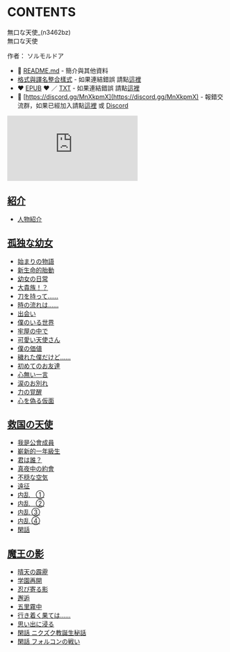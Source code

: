 # CONTENTS

無口な天使_(n3462bz)  
無口な天使  

作者： ソルモルドア  



- :closed_book: [README.md](README.md) - 簡介與其他資料
- [格式與譯名整合樣式](https://github.com/bluelovers/node-novel/blob/master/lib/locales/%E7%84%A1%E5%8F%A3%E3%81%AA%E5%A4%A9%E4%BD%BF_(n3462bz).ts) - 如果連結錯誤 請點[這裡](https://github.com/bluelovers/node-novel/blob/master/lib/locales/)
-  :heart: [EPUB](https://gitlab.com/demonovel/epub-txt/blob/master/syosetu_out/%E7%84%A1%E5%8F%A3%E3%81%AA%E5%A4%A9%E4%BD%BF_(n3462bz).epub) :heart:  ／ [TXT](https://gitlab.com/demonovel/epub-txt/blob/master/syosetu_out/out/%E7%84%A1%E5%8F%A3%E3%81%AA%E5%A4%A9%E4%BD%BF_(n3462bz).out.txt) - 如果連結錯誤 請點[這裡](https://gitlab.com/demonovel/epub-txt/blob/master/syosetu_out/syosetu_out)
- :mega: [https://discord.gg/MnXkpmX](https://discord.gg/MnXkpmX) - 報錯交流群，如果已經加入請點[這裡](https://discordapp.com/channels/467794087769014273/467794088285175809) 或 [Discord](https://discordapp.com/channels/@me)


![導航目錄](https://chart.apis.google.com/chart?cht=qr&chs=150x150&chl=https://gitlab.com/novel-group/txt-source/blob/master/syosetu/無口な天使_(n3462bz)/導航目錄.md "導航目錄")




## [紹介](00000_%E7%B4%B9%E4%BB%8B)

- [人物紹介](00000_%E7%B4%B9%E4%BB%8B/00010_%E4%BA%BA%E7%89%A9%E7%B4%B9%E4%BB%8B.txt)


## [孤独な幼女](00010_%E5%AD%A4%E7%8B%AC%E3%81%AA%E5%B9%BC%E5%A5%B3)

- [始まりの物語](00010_%E5%AD%A4%E7%8B%AC%E3%81%AA%E5%B9%BC%E5%A5%B3/00010_%E5%A7%8B%E3%81%BE%E3%82%8A%E3%81%AE%E7%89%A9%E8%AA%9E.txt)
- [新生命的胎動](00010_%E5%AD%A4%E7%8B%AC%E3%81%AA%E5%B9%BC%E5%A5%B3/00020_%E6%96%B0%E7%94%9F%E5%91%BD%E7%9A%84%E8%83%8E%E5%8B%95.txt)
- [幼女の日常](00010_%E5%AD%A4%E7%8B%AC%E3%81%AA%E5%B9%BC%E5%A5%B3/00030_%E5%B9%BC%E5%A5%B3%E3%81%AE%E6%97%A5%E5%B8%B8.txt)
- [大貴族！？](00010_%E5%AD%A4%E7%8B%AC%E3%81%AA%E5%B9%BC%E5%A5%B3/00040_%E5%A4%A7%E8%B2%B4%E6%97%8F%EF%BC%81%EF%BC%9F.txt)
- [刀を持って……](00010_%E5%AD%A4%E7%8B%AC%E3%81%AA%E5%B9%BC%E5%A5%B3/00050_%E5%88%80%E3%82%92%E6%8C%81%E3%81%A3%E3%81%A6%E2%80%A6%E2%80%A6.txt)
- [時の流れは……](00010_%E5%AD%A4%E7%8B%AC%E3%81%AA%E5%B9%BC%E5%A5%B3/00060_%E6%99%82%E3%81%AE%E6%B5%81%E3%82%8C%E3%81%AF%E2%80%A6%E2%80%A6.txt)
- [出会い](00010_%E5%AD%A4%E7%8B%AC%E3%81%AA%E5%B9%BC%E5%A5%B3/00070_%E5%87%BA%E4%BC%9A%E3%81%84.txt)
- [僕のいる世界](00010_%E5%AD%A4%E7%8B%AC%E3%81%AA%E5%B9%BC%E5%A5%B3/00080_%E5%83%95%E3%81%AE%E3%81%84%E3%82%8B%E4%B8%96%E7%95%8C.txt)
- [牢屋の中で](00010_%E5%AD%A4%E7%8B%AC%E3%81%AA%E5%B9%BC%E5%A5%B3/00090_%E7%89%A2%E5%B1%8B%E3%81%AE%E4%B8%AD%E3%81%A7.txt)
- [可愛い天使さん](00010_%E5%AD%A4%E7%8B%AC%E3%81%AA%E5%B9%BC%E5%A5%B3/00100_%E5%8F%AF%E6%84%9B%E3%81%84%E5%A4%A9%E4%BD%BF%E3%81%95%E3%82%93.txt)
- [僕の価値](00010_%E5%AD%A4%E7%8B%AC%E3%81%AA%E5%B9%BC%E5%A5%B3/00110_%E5%83%95%E3%81%AE%E4%BE%A1%E5%80%A4.txt)
- [穢れた僕だけど……](00010_%E5%AD%A4%E7%8B%AC%E3%81%AA%E5%B9%BC%E5%A5%B3/00120_%E7%A9%A2%E3%82%8C%E3%81%9F%E5%83%95%E3%81%A0%E3%81%91%E3%81%A9%E2%80%A6%E2%80%A6.txt)
- [初めてのお友達](00010_%E5%AD%A4%E7%8B%AC%E3%81%AA%E5%B9%BC%E5%A5%B3/00130_%E5%88%9D%E3%82%81%E3%81%A6%E3%81%AE%E3%81%8A%E5%8F%8B%E9%81%94.txt)
- [心無い一言](00010_%E5%AD%A4%E7%8B%AC%E3%81%AA%E5%B9%BC%E5%A5%B3/00140_%E5%BF%83%E7%84%A1%E3%81%84%E4%B8%80%E8%A8%80.txt)
- [涙のお別れ](00010_%E5%AD%A4%E7%8B%AC%E3%81%AA%E5%B9%BC%E5%A5%B3/00150_%E6%B6%99%E3%81%AE%E3%81%8A%E5%88%A5%E3%82%8C.txt)
- [力の覚醒](00010_%E5%AD%A4%E7%8B%AC%E3%81%AA%E5%B9%BC%E5%A5%B3/00160_%E5%8A%9B%E3%81%AE%E8%A6%9A%E9%86%92.txt)
- [心を偽る仮面](00010_%E5%AD%A4%E7%8B%AC%E3%81%AA%E5%B9%BC%E5%A5%B3/00170_%E5%BF%83%E3%82%92%E5%81%BD%E3%82%8B%E4%BB%AE%E9%9D%A2.txt)


## [救国の天使](00020_%E6%95%91%E5%9B%BD%E3%81%AE%E5%A4%A9%E4%BD%BF)

- [我是公會成員](00020_%E6%95%91%E5%9B%BD%E3%81%AE%E5%A4%A9%E4%BD%BF/00010_%E6%88%91%E6%98%AF%E5%85%AC%E6%9C%83%E6%88%90%E5%93%A1.txt)
- [嶄新的一年級生](00020_%E6%95%91%E5%9B%BD%E3%81%AE%E5%A4%A9%E4%BD%BF/00020_%E5%B6%84%E6%96%B0%E7%9A%84%E4%B8%80%E5%B9%B4%E7%B4%9A%E7%94%9F.txt)
- [君は誰？](00020_%E6%95%91%E5%9B%BD%E3%81%AE%E5%A4%A9%E4%BD%BF/00030_%E5%90%9B%E3%81%AF%E8%AA%B0%EF%BC%9F.txt)
- [真夜中の約會](00020_%E6%95%91%E5%9B%BD%E3%81%AE%E5%A4%A9%E4%BD%BF/00040_%E7%9C%9F%E5%A4%9C%E4%B8%AD%E3%81%AE%E7%B4%84%E6%9C%83.txt)
- [不穏な空気](00020_%E6%95%91%E5%9B%BD%E3%81%AE%E5%A4%A9%E4%BD%BF/00050_%E4%B8%8D%E7%A9%8F%E3%81%AA%E7%A9%BA%E6%B0%97.txt)
- [遠征](00020_%E6%95%91%E5%9B%BD%E3%81%AE%E5%A4%A9%E4%BD%BF/00060_%E9%81%A0%E5%BE%81.txt)
- [内乱　①](00020_%E6%95%91%E5%9B%BD%E3%81%AE%E5%A4%A9%E4%BD%BF/00070_%E5%86%85%E4%B9%B1%E3%80%80%E2%91%A0.txt)
- [内乱　②](00020_%E6%95%91%E5%9B%BD%E3%81%AE%E5%A4%A9%E4%BD%BF/00080_%E5%86%85%E4%B9%B1%E3%80%80%E2%91%A1.txt)
- [内乱 ③](00020_%E6%95%91%E5%9B%BD%E3%81%AE%E5%A4%A9%E4%BD%BF/00090_%E5%86%85%E4%B9%B1%20%E2%91%A2.txt)
- [内乱 ④](00020_%E6%95%91%E5%9B%BD%E3%81%AE%E5%A4%A9%E4%BD%BF/00100_%E5%86%85%E4%B9%B1%20%E2%91%A3.txt)
- [閑話](00020_%E6%95%91%E5%9B%BD%E3%81%AE%E5%A4%A9%E4%BD%BF/00110_%E9%96%91%E8%A9%B1.txt)


## [魔王の影](00030_%E9%AD%94%E7%8E%8B%E3%81%AE%E5%BD%B1)

- [晴天の霹靂](00030_%E9%AD%94%E7%8E%8B%E3%81%AE%E5%BD%B1/00010_%E6%99%B4%E5%A4%A9%E3%81%AE%E9%9C%B9%E9%9D%82.txt)
- [学園再開](00030_%E9%AD%94%E7%8E%8B%E3%81%AE%E5%BD%B1/00020_%E5%AD%A6%E5%9C%92%E5%86%8D%E9%96%8B.txt)
- [忍び寄る影](00030_%E9%AD%94%E7%8E%8B%E3%81%AE%E5%BD%B1/00030_%E5%BF%8D%E3%81%B3%E5%AF%84%E3%82%8B%E5%BD%B1.txt)
- [邂逅](00030_%E9%AD%94%E7%8E%8B%E3%81%AE%E5%BD%B1/00040_%E9%82%82%E9%80%85.txt)
- [五里霧中](00030_%E9%AD%94%E7%8E%8B%E3%81%AE%E5%BD%B1/00050_%E4%BA%94%E9%87%8C%E9%9C%A7%E4%B8%AD.txt)
- [行き着く果ては……](00030_%E9%AD%94%E7%8E%8B%E3%81%AE%E5%BD%B1/00060_%E8%A1%8C%E3%81%8D%E7%9D%80%E3%81%8F%E6%9E%9C%E3%81%A6%E3%81%AF%E2%80%A6%E2%80%A6.txt)
- [思い出に浸る](00030_%E9%AD%94%E7%8E%8B%E3%81%AE%E5%BD%B1/00070_%E6%80%9D%E3%81%84%E5%87%BA%E3%81%AB%E6%B5%B8%E3%82%8B.txt)
- [閑話 ニクズク教誕生秘話](00030_%E9%AD%94%E7%8E%8B%E3%81%AE%E5%BD%B1/00080_%E9%96%91%E8%A9%B1%20%E3%83%8B%E3%82%AF%E3%82%BA%E3%82%AF%E6%95%99%E8%AA%95%E7%94%9F%E7%A7%98%E8%A9%B1.txt)
- [閑話 フォルコンの戦い](00030_%E9%AD%94%E7%8E%8B%E3%81%AE%E5%BD%B1/00090_%E9%96%91%E8%A9%B1%20%E3%83%95%E3%82%A9%E3%83%AB%E3%82%B3%E3%83%B3%E3%81%AE%E6%88%A6%E3%81%84.txt)

